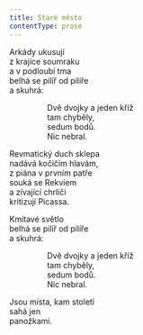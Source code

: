 ```yaml
---
title: Staré město
contentType: prose
---
```


Arkády ukusují  
z krajíce soumraku  
a v podloubí tma  
belhá se pilíř od pilíře  
a skuhrá:

                 Dvě dvojky a jeden kříž  
                 tam chyběly,  
                 sedum bodů.  
                 Nic nebral.

Revmatický duch sklepa  
nadává kočičím hlavám,  
z piána v prvním patře  
souká se Rekviem  
a zívající chrliči  
kritizují Picassa.

Kmitavé světlo  
belhá se pilíř od pilíře  
a skuhrá:

                 Dvě dvojky a jeden kříž  
                 tam chyběly,  
                 sedum bodů.  
                 Nic nebral.

Jsou místa, kam století  
sahá jen  
panožkami.
